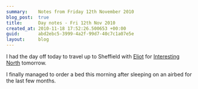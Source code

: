 ```yaml
---
summary:    Notes from Friday 12th November 2010
blog_post:  true
title:      Day notes - Fri 12th Nov 2010
created_at: 2010-11-18 17:52:26.500653 +00:00
guid:       abd2ebc5-3999-4a2f-99d7-40c7c1a07e5e
layout:     blog
---
```

I had the day off today to travel up to Sheffield with [Eliot](http://www.eliotfineberg.com/) for [Interesting North](http://www.interestingnorth.com/) tomorrow.

I finally managed to order a bed this morning after sleeping on an airbed for the last few months.
